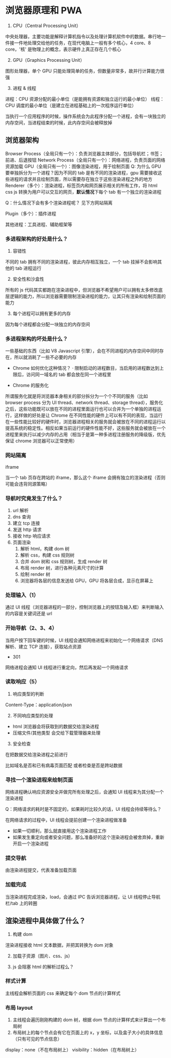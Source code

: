 # 浏览器原理和 PWA

1. CPU（Central Processing Unit）

中央处理器，主要功能是解释计算机指令以及处理计算机软件中的数据。串行地一件接一件地处理交给他的任务，在现代电脑上一般有多个核心，4 core、8 core，'核' 是物理上的概念，表示硬件上真正存在几个核心

2. GPU（Graphics Processing Unit）

图形处理器，单个 GPU 只能处理简单的任务，但数量非常多，故并行计算能力很强

3. 进程 & 线程

进程：CPU 资源分配的最小单位（是能拥有资源和独立运行的最小单位）
线程：CPU 调度的最小单位（是建立在进程基础上的一次程序运行单位）

当执行一个应用程序的时候，操作系统会为此程序分配一个进程，会有一块独立的内存空间，当进程结束的时候，此内存空间会被释放掉

## 浏览器架构

Browser Process（全局只有一个）：负责浏览器主体部分，包括导航栏；书签；前进、后退按钮
Network Process（全局只有一个）：网络进程，负责页面的网络资源加载
GPU（全局只有一个）：图像渲染进程，用于绘制页面
Q: 为什么 GPU 要单独拆分为一个进程？因为不同的 tab 是有不同的渲染进程，gpu 需要接收这些进程的请求并且绘制页面，所以需要存在独立于这些渲染进程之外的地方
Renderer（多个）：渲染进程，标签页内和网页展示相关的所有工作，将 html css js 转换为用户可以交互的网页，**默认情况**下每个 tab 有一个独立的渲染进程

Q：什么情况下会有多个渲染进程呢？ 见下方网站隔离

Plugin（多个）：插件进程

其他进程：工具进程、辅助框架等

### 多进程架构的好处是什么？

1. 容错性

不同的 tab 拥有不同的渲染进程，彼此内存相互独立，一个 tab 挂掉不会影响其他的 tab 进程运行

2. 安全性和沙盒性

所有的 js 代码其实都跑在渲染进程中，但浏览器不希望用户可以拥有太多修改底层逻辑的能力，所以浏览器需要限制渲染进程的能力，让其只有渲染和绘制页面的能力

3. 每个进程可以拥有更多的内存

因为每个进程都会分配一块独立的内存空间

### 多进程架构的坏处是什么？

一些基础的东西（比如 V8 Javascript 引擎），会在不同进程的内存空间中同时存在，所以就消耗了一些不必要的内存

- Chrome 如何优化这种情况？
  · 限制启动的进程数目，当启用的进程数达到上限后，访问同一域名的 tab 都会放在同一个进程里

- Chrome 的服务化

所谓服务化就是将浏览器本身相关的部分拆分为一个个不同的服务（比如 browser process 分为 UI thread、network thread、storage thread），服务化之后，这些功能既可以放在不同的进程里面运行也可以合并为一个单独的进程运行，这样做的好处是让 Chrome 在不同性能的硬件上可以有不同的表现，当运行在一些性能比较好的硬件时，浏览器进程相关的服务就会被放在不同的进程运行以提高系统的稳定性。相反如果当前运行的硬件性能不好，这些服务就会被放在一个进程里来执行以减少内存的占用（相当于是第一种多进程注册服务的降级版，优先保证 chrome 浏览器可以正常使用）

### 网站隔离

iframe

当一个 tab 页存在跨站的 iframe，那么这个 iframe 会拥有独立的渲染进程（否则可能会违背同源策略）

### 导航时究竟发生了什么？

1. url 解析
2. dns 查询
3. 建立 tcp 连接
4. 发送 http 请求
5. 接收 http 响应请求
6. 页面渲染
   1. 解析 html，构建 dom 树
   2. 解析 css，构建 css 规则树
   3. 合并 dom 树和 css 规则树，生成 render 树
   4. 布局 render 树，进行各种元素尺寸的计算
   5. 绘制 render 树
   6. 浏览器将各层的信息发送给 GPU，GPU 将各层合成，显示在屏幕上

### 处理输入（1）

通过 UI 线程（浏览器进程的一部分，控制浏览器上的按钮及输入框）来判断输入的内容是关键词还是 url

### 开始导航（2、3、4）

当用户按下回车键的时候，UI 线程会通知网络进程来初始化一个网络请求（DNS 解析、建立 TCP 连接），获取站点资源

- 301

网络进程会通知 UI 线程进行重定向，然后再发起一个网络请求

### 读取响应（5）

1. 响应类型的判断

Content-Type：application/json

2. 不同响应类型的处理

- html 浏览器会将获取到的数据交给渲染进程
- 压缩文件/其他类型 会交给下载管理器来处理

3. 安全检查

在把数据交给渲染进程之前进行

比如域名是否和已有病毒页面匹配 或者检查是否是跨站数据

### 寻找一个渲染进程来绘制页面

网络进程确认响应资源安全并做完所有处理之后，会通知 UI 线程来为其分配一个渲染进程

Q：网络请求的耗时是不固定的，如果耗时比较久的话，UI 线程会持续等待么？

在网络请求的过程中，UI 线程会提前创建一个渲染进程做准备

- 如果一切顺利，那么就直接用这个渲染进程工作
- 如果发生重定向或者安全问题，那么准备好的这个渲染进程会被舍弃掉，重新开启一个渲染进程

### 提交导航

由渲染进程提交，代表准备加载页面

### 加载完成

当渲染进程完成渲染，load，会通过 IPC 告诉浏览器进程，让 UI 线程停止导航栏/tab 上的转圈

## 渲染进程中具体做了什么？

1. 构建 dom

渲染进程接收 html 文本数据，并把其转换为 dom 对象

2. 加载子资源（图片、css、js）

3. js 会阻塞 html 的解析过程么？

### 样式计算

主线程会解析页面的 css 来确定每个 dom 节点的计算样式

### 布局 layout

1. 主线程会遍历刚刚构建的 dom 树，根据 dom 节点的计算样式来计算出一个布局树
2. 布局树上的每个节点会有它在页面上的 x，y 坐标，以及盒子大小的具体信息（只有可见的节点信息）

display：none（不在布局树上）
visibility：hidden（在布局树上）
